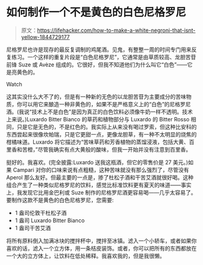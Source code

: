 # 如何制作一个不是黄色的白色尼格罗尼

> 原文：<https://lifehacker.com/how-to-make-a-white-negroni-that-isnt-yellow-1844729177>

尼格罗尼也许是现存的最反复调制的鸡尾酒。见鬼，有整整一周的时间专门用来反复练习。一个这样的重复片段是“白色尼格罗尼”，它通常是由草质较高、龙胆苦苷前锋 Suze 或 Avèze 组成的。它很好，但我不知道他们为什么叫它“白色”——它是亮黄色的。

Watch

这其实没什么大不了的，但是有一种新的无色的以龙胆苦苷为主要成分的苦味物质，你可以用它来酿造一种非黄色的，如果不是严格意义上的“白色”的尼格罗尼酒。(我说“技术上不是白色”是因为真正的白色饮料必须像牛奶一样不透明。技术上来说。)Luxardo Bitter Bianco 的草药和植物部分与 Luxardo 的 Bitter Rosso 相同，只是它是无色的，不是红色的。我实际上从来没有喝过罗索，但这种比安科的东西尝起来很像坎帕瑞，只是它更甜一点，更像龙胆草，有一种不太明显的烧焦的柑橘味道。Luxardo 将它描述为“苦味草药和芳香植物的蒸馏浸液，包括大黄、百里香和苦橙，”尽管我确实有点大黄般的酸味，但我一开始并没有注意到百里香。

挺好的。我喜欢。(完全披露:Luxardo 送我这瓶酒，但它的零售价是 27 美元。)如果 Campari 对你的口味来说有点粗糙，这种苦味就没有那么强烈了，尽管没有 Aperol 那么友好。但最主要的一点是，掺了杜松子酒和干苦艾酒就很好喝。这种组合产生了一种类似尼格罗尼的饮料，感觉比标准饮料更有夏天的味道——事实上，我发现它比用金巴利或 Suze 制作的尼格罗尼酒更容易喝——几乎太容易了。要制作这款不是黄色的白色尼格罗尼，您需要:

*   1 盎司伦敦干杜松子酒
*   1 盎司 Luxardo Bitter Bianco
*   1 盎司干苦艾酒

将所有原料倒入加满冰块的搅拌杯中，搅拌至冰镇。滤入一个小轿车，或者如果你喜欢的话，滤入一个立方体，用一条桔皮装饰。或者，你可以把所有的东西都放在一个大的立方体上，让饮料在低处稀释。我喜欢我的，但是我很懒。